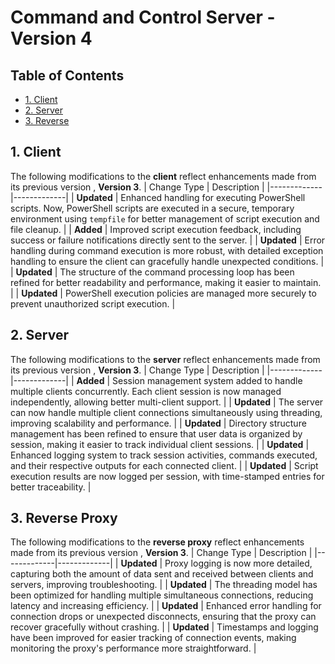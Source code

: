 # Command and Control Server - Version 4

## Table of Contents
- [1. Client](#1-client)
- [2. Server](#2-server)
- [3. Reverse](#3-reverse-proxy)

## 1. Client

The following modifications to the **client** reflect enhancements made from its previous version , **Version 3**.
| Change Type | Description |
|-------------|-------------|
| **Updated** | Enhanced handling for executing PowerShell scripts. Now, PowerShell scripts are executed in a secure, temporary environment using `tempfile` for better management of script execution and file cleanup. |
| **Added**   | Improved script execution feedback, including success or failure notifications directly sent to the server. |
| **Updated** | Error handling during command execution is more robust, with detailed exception handling to ensure the client can gracefully handle unexpected conditions. |
| **Updated** | The structure of the command processing loop has been refined for better readability and performance, making it easier to maintain. |
| **Updated** | PowerShell execution policies are managed more securely to prevent unauthorized script execution. |

## 2. Server

The following modifications to the **server** reflect enhancements made from its previous version , **Version 3**.
| Change Type | Description |
|-------------|-------------|
| **Added**   | Session management system added to handle multiple clients concurrently. Each client session is now managed independently, allowing better multi-client support. |
| **Updated** | The server can now handle multiple client connections simultaneously using threading, improving scalability and performance. |
| **Updated** | Directory structure management has been refined to ensure that user data is organized by session, making it easier to track individual client sessions. |
| **Updated** | Enhanced logging system to track session activities, commands executed, and their respective outputs for each connected client. |
| **Updated** | Script execution results are now logged per session, with time-stamped entries for better traceability. |

## 3. Reverse Proxy

The following modifications to the **reverse proxy** reflect enhancements made from its previous version , **Version 3**.
| Change Type | Description |
|-------------|-------------|
| **Updated** | Proxy logging is now more detailed, capturing both the amount of data sent and received between clients and servers, improving troubleshooting. |
| **Updated** | The threading model has been optimized for handling multiple simultaneous connections, reducing latency and increasing efficiency. |
| **Updated** | Enhanced error handling for connection drops or unexpected disconnects, ensuring that the proxy can recover gracefully without crashing. |
| **Updated** | Timestamps and logging have been improved for easier tracking of connection events, making monitoring the proxy's performance more straightforward. |
